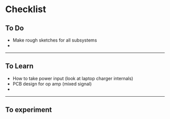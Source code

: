 # Checklist

## To Do
- Make rough sketches for all subsystems
-

---

## To Learn
- How to take power input (look at laptop charger internals)
- PCB design for op amp (mixed signal)
- 

---

## To experiment 

